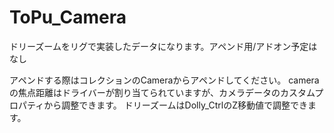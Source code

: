 # ToPu_Camera
ドリーズームをリグで実装したデータになります。アペンド用/アドオン予定はなし

アペンドする際はコレクションのCameraからアペンドしてください。
cameraの焦点距離はドライバーが割り当てられていますが、カメラデータのカスタムプロパティから調整できます。
ドリーズームはDolly_CtrlのZ移動値で調整できます。
